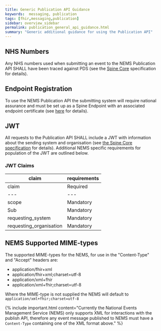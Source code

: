 ```yaml
---
title: Generic Publication API Guidance
keywords:  messaging, publication
tags: [fhir,messaging,publication]
sidebar: overview_sidebar
permalink: publication_general_api_guidance.html
summary: "Generic additional guidance for using the Publication API"
---
```


## NHS Numbers

Any NHS numbers used when submitting an event to the NEMS Publication API SHALL have been traced against PDS (see the [Spine Core](https://developer.nhs.uk/apis/spine-core/pds_overview.html) specification for details).


## Endpoint Registration

To use the NEMS Publication API the submitting system will require national assurance and must be set up as a Spine Endpoint with an associated endpoint certificate (see [here](https://developer.nhs.uk/apis/spine-core/build_endpoints.html) for details).


## JWT

All requests to the Publication API SHALL include a JWT with information about the sending system and organisation (see [the Spine Core specification](https://developer.nhs.uk/apis/spine-core/security_jwt.html) for details). Additional NEMS specific requirements for population of the JWT are outlined below.

### JWT Claims

| claim | requirements |
| --- | --- |
| claim | Required | requirements |
| --- | --- | --- |
| scope | Mandatory | The `scope` claim must be `patient/Bundle.write` |
| Sub | Mandatory | The `sub` claim value must match the value of the `id` element within the `requesting_system` claim resource. |
| requesting_system | Mandatory | The `requesting_system` claim SHALL include the ASID of the system making the request to the API. This ASID must be valid and be registered with the Spine. |
| requesting_organisation | Mandatory | The `requesting_organisation` claim SHALL include the ODS code for the sending organisation. The ODS code must be known to Spine and it must be associated with the ASID included within the `requesting_system` JWT claim. |


## NEMS Supported MIME-types

The supported MIME-types for the NEMS, for use in the "Content-Type" and "Accept" headers are:

- application/fhir+xml
- application/fhir+xml;charset=utf-8
- application/xml+fhir
- application/xml+fhir;charset=utf-8

Where the MIME-type is not supplied the NEMS will default to `application/xml+fhir;charset=utf-8`

{% include important.html content="Currently the National Events Management Service (NEMS) only supports XML for interactions with the publish API, therefore any event message published to NEMS must have a `Content-Type` containing one of the XML format above." %}